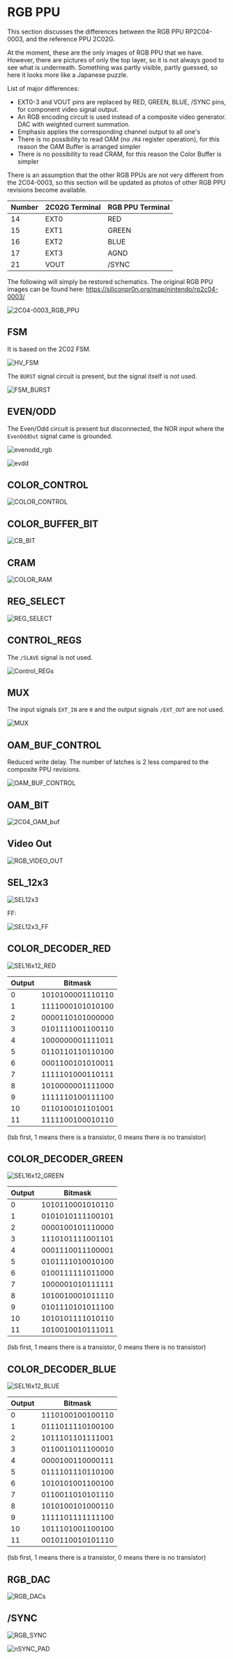 # RGB PPU

This section discusses the differences between the RGB PPU RP2C04-0003, and the reference PPU 2C02G.

At the moment, these are the only images of RGB PPU that we have. However, there are pictures of only the top layer, so it is not always good to see what is underneath. Something was partly visible, partly guessed, so here it looks more like a Japanese puzzle.

List of major differences:
- EXT0-3 and VOUT pins are replaced by RED, GREEN, BLUE, /SYNC pins, for component video signal output.
- An RGB encoding circuit is used instead of a composite video generator. DAC with weighted current summation.
- Emphasis applies the corresponding channel output to all one's
- There is no possibility to read OAM (no `/R4` register operation), for this reason the OAM Buffer is arranged simpler
- There is no possibility to read CRAM, for this reason the Color Buffer is simpler

There is an assumption that the other RGB PPUs are not very different from the 2C04-0003, so this section will be updated as photos of other RGB PPU revisions become available.

|Number|2C02G Terminal|RGB PPU Terminal|
|---|---|---|
|14|EXT0|RED|
|15|EXT1|GREEN|
|16|EXT2|BLUE|
|17|EXT3|AGND|
|21|VOUT|/SYNC|

The following will simply be restored schematics. The original RGB PPU images can be found here: https://siliconpr0n.org/map/nintendo/rp2c04-0003/

![2C04-0003_RGB_PPU](/BreakingNESWiki/imgstore/ppu/rgb/2C04-0003_RGB_PPU.png)

## FSM

It is based on the 2C02 FSM.

![HV_FSM](/BreakingNESWiki/imgstore/ppu/rgb/HV_FSM.png)

The `BURST` signal circuit is present, but the signal itself is not used.

![FSM_BURST](/BreakingNESWiki/imgstore/ppu/rgb/FSM_BURST.jpg)

## EVEN/ODD

The Even/Odd circuit is present but disconnected, the NOR input where the `EvenOddOut` signal came is grounded.

![evenodd_rgb](/BreakingNESWiki/imgstore/ppu/rgb/evenodd_rgb.png)

![evdd](/BreakingNESWiki/imgstore/ppu/rgb/evdd.png)

## COLOR_CONTROL

![COLOR_CONTROL](/BreakingNESWiki/imgstore/ppu/rgb/COLOR_CONTROL.png)

## COLOR_BUFFER_BIT

![CB_BIT](/BreakingNESWiki/imgstore/ppu/rgb/CB_BIT.png)

## CRAM

![COLOR_RAM](/BreakingNESWiki/imgstore/ppu/rgb/COLOR_RAM.png)

## REG_SELECT

![REG_SELECT](/BreakingNESWiki/imgstore/ppu/rgb/REG_SELECT.png)

## CONTROL_REGS

The `/SLAVE` signal is not used.

![Control_REGs](/BreakingNESWiki/imgstore/ppu/rgb/Control_REGs.png)

## MUX

The input signals `EXT_IN` are `0` and the output signals `/EXT_OUT` are not used.

![MUX](/BreakingNESWiki/imgstore/ppu/rgb/MUX.png)

## OAM_BUF_CONTROL

Reduced write delay. The number of latches is 2 less compared to the composite PPU revisions.

![OAM_BUF_CONTROL](/BreakingNESWiki/imgstore/ppu/rgb/OAM_BUF_CONTROL.png)

## OAM_BIT

![2C04_OAM_buf](/BreakingNESWiki/imgstore/ppu/rgb/2C04_OAM_buf.jpg)

## Video Out

![RGB_VIDEO_OUT](/BreakingNESWiki/imgstore/ppu/rgb/RGB_VIDEO_OUT.png)

## SEL_12x3

![SEL12x3](/BreakingNESWiki/imgstore/ppu/rgb/SEL12x3.png)

FF:

![SEL12x3_FF](/BreakingNESWiki/imgstore/ppu/rgb/SEL12x3_FF.png)

## COLOR_DECODER_RED

![SEL16x12_RED](/BreakingNESWiki/imgstore/ppu/rgb/SEL16x12_RED.png)

|Output|Bitmask|
|---|---|
|0|1010100001110110|
|1|1111000101010100|
|2|0000110101000000|
|3|0101111001100110|
|4|1000000001111011|
|5|0110110110110100|
|6|0001100101010011|
|7|1111101000110111|
|8|1010000001111000|
|9|1111110100111100|
|10|0110100101101001|
|11|1111100100010110|

(lsb first, 1 means there is a transistor, 0 means there is no transistor)

## COLOR_DECODER_GREEN

![SEL16x12_GREEN](/BreakingNESWiki/imgstore/ppu/rgb/SEL16x12_GREEN.png)

|Output|Bitmask|
|---|---|
|0|1010110001010110|
|1|0101010111100101|
|2|0000100101110000|
|3|1110101111001101|
|4|0001110011100001|
|5|0101111010010100|
|6|0100111111011000|
|7|1000001010111111|
|8|1010010001011110|
|9|0101110101011100|
|10|1010101111010110|
|11|1010010010111011|

(lsb first, 1 means there is a transistor, 0 means there is no transistor)

## COLOR_DECODER_BLUE

![SEL16x12_BLUE](/BreakingNESWiki/imgstore/ppu/rgb/SEL16x12_BLUE.png)

|Output|Bitmask|
|---|---|
|0|1110100100100110|
|1|0111011110100100|
|2|1011101101111001|
|3|0110011011100010|
|4|0000100110000111|
|5|0111101110110100|
|6|1010101001100100|
|7|0110011010101110|
|8|1010100101000110|
|9|1111101111111100|
|10|1011101001100100|
|11|0010110010101110|

(lsb first, 1 means there is a transistor, 0 means there is no transistor)

## RGB_DAC

![RGB_DACs](/BreakingNESWiki/imgstore/ppu/rgb/RGB_DACs.png)

## /SYNC

![RGB_SYNC](/BreakingNESWiki/imgstore/ppu/rgb/RGB_SYNC.png)

![nSYNC_PAD](/BreakingNESWiki/imgstore/ppu/rgb/nSYNC_PAD.png)
